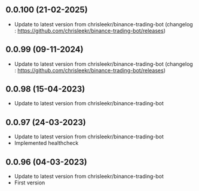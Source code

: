 
## 0.0.100 (21-02-2025)
- Update to latest version from chrisleekr/binance-trading-bot (changelog : https://github.com/chrisleekr/binance-trading-bot/releases)

## 0.0.99 (09-11-2024)
- Update to latest version from chrisleekr/binance-trading-bot (changelog : https://github.com/chrisleekr/binance-trading-bot/releases)

## 0.0.98 (15-04-2023)

- Update to latest version from chrisleekr/binance-trading-bot

## 0.0.97 (24-03-2023)

- Update to latest version from chrisleekr/binance-trading-bot
- Implemented healthcheck

## 0.0.96 (04-03-2023)

- Update to latest version from chrisleekr/binance-trading-bot
- First version
